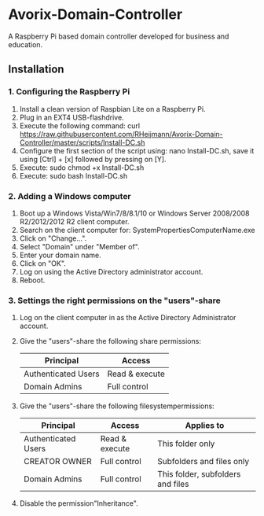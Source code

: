 # Avorix-Domain-Controller
A Raspberry Pi based domain controller developed for business and education.


## Installation
### 1. Configuring the Raspberry Pi
1. Install a clean version of Raspbian Lite on a Raspberry Pi.
1. Plug in an EXT4 USB-flashdrive.
1. Execute the following command: curl https://raw.githubusercontent.com/RHeijmann/Avorix-Domain-Controller/master/scripts/Install-DC.sh
1. Configure the first section of the script using: nano Install-DC.sh, save it using [Ctrl] + [x] followed by pressing on [Y].
1. Execute: sudo chmod +x Install-DC.sh
1. Execute: sudo bash Install-DC.sh

### 2. Adding a Windows computer
1. Boot up a Windows Vista/Win7/8/8.1/10 or Windows Server 2008/2008 R2/2012/2012 R2 client computer.
1. Search on the client computer for: SystemPropertiesComputerName.exe
1. Click on "Change...".
1. Select "Domain" under "Member of".
1. Enter your domain name.
1. Click on "OK".
1. Log on using the Active Directory administrator account.
1. Reboot.
   
### 3. Settings the right permissions on the "users"-share
1. Log on the client computer in as the Active Directory Administrator account.
1. Give the "users"-share the following share permissions:

    Principal | Access
    ----------|-------
    Authenticated Users | Read & execute
    Domain Admins | Full control
    
1. Give the "users"-share the following filesystempermissions:

    Principal | Access | Applies to
    ----------|--------|-----------
    Authenticated Users | Read & execute | This folder only
    CREATOR OWNER | Full control | Subfolders and files only
    Domain Admins | Full control | This folder, subfolders and files
    
1. Disable the permission"Inheritance".
